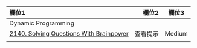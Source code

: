 | 欄位1 | 欄位2 | 欄位3 |
| :-- | --: |:--:|
| Dynamic Programming  |  |  |
| [2140. Solving Questions With Brainpower](https://github.com/Liavan0122/Liavan-Leetcodes/blob/main/DP/2140.%20Solving%20Questions%20With%20Brainpower.md)  | 查看提示  | Medium |
|  |   |  |
